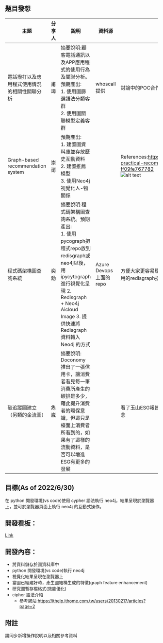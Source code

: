 ## 題目發想  
|主題|分享人|說明|資料源|備註|  
|--|--|--|--|--|  
|電話撥打以及應用程式使用情況的相關性關聯分析|甫璋|摘要說明:顧客電話通訊以及APP應用程式的使用行為及關聯分析。預期產出:</br>1. 使用圖篩選語法分類客群</br>2. 使用圖關聯模型定義客群|whoscall提供|討論中的POC合作案| 
|Graph-based recommendation system|崇爾|預期產出:<br> 1. 建置圖資料庫並存放歷史互動資料 <br>2. 建置推薦模型<br>3. 使用Neo4j視覺化人-物關係| |References:https://towardsdatascience.com/exploring-practical-recommendation-engines-in-neo4j-ff09fe767782 <br>![alt text](https://dist.neo4j.com/wp-content/uploads/20220104122129/GDS_1-1024x369.png)
|程式碼架構圖查詢系統|奕勳|摘要說明:程式碼架構圖查詢系統。預期產出:</br>1. 使用pycograph把程式repo放到redisgraph或neo4j以後，用ipycytograph進行視覺化呈現 2. Redisgraph + Neo4j Aicloud Image 3. 提供快速將Redisgraph 資料轉入Neo4j 的方式</br>|Azure Devops上面的repo|方便大家更容易理解程式碼，順便研發可在jupyterlab上使用的redisgraph搜尋接口| 
|碳追蹤圖建立（另類的金流圖）|雋崴|摘要說明: Doconomy 推出了一張信用卡，讓消費者看見每一筆消費所產生的碳排是多少，藉此提升消費者的環保意識，但這只是檯面上消費者所看到的，如果有了這樣的流動資料，是否可以增進ESG有更多的發展||看了玉山ESG報告，似乎沒看“讓顧客幫我們減碳”這樣的觀念| 


## 目標(As of 2022/6/30) 
在 python 開發環境(vs code)使用 cypher 語法執行 neo4j，結果呈現於瀏覽器上，並可於瀏覽器頁面上執行 neo4j 的互動式操作。

## 開發看板：
[Link]([https://github.com/udothemath/ml_with_graph_algorithms/projects?type=beta](https://dist.neo4j.com/wp-content/uploads/20220104122129/GDS_1-1024x369.png))

## 開發內容：
- 將資料儲存於圖資料庫中
- python 開發環境(vs code)執行 neo4j
- 視覺化結果呈現在瀏覽器上
- 當圖已經建好時，產生圖結構生成的特徵(graph feature enhancement)
- 研究圖暫存檔格式(效能優化)
- cipher 語法介紹
    - 參考網站:https://ithelp.ithome.com.tw/users/20130217/articles?page=2

## 附註
請同步新增操作說明以及相關參考資料
